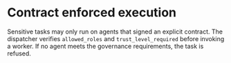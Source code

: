 # Contract enforced execution

Sensitive tasks may only run on agents that signed an explicit contract. The
dispatcher verifies `allowed_roles` and `trust_level_required` before invoking a
worker. If no agent meets the governance requirements, the task is refused.
